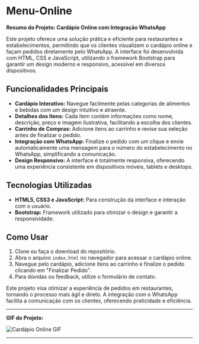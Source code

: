 # Menu-Online

**Resumo do Projeto: Cardápio Online com Integração WhatsApp**

Este projeto oferece uma solução prática e eficiente para restaurantes e estabelecimentos, permitindo que os clientes visualizem o cardápio online e façam pedidos diretamente pelo WhatsApp. A interface foi desenvolvida com HTML, CSS e JavaScript, utilizando o framework Bootstrap para garantir um design moderno e responsivo, acessível em diversos dispositivos.

## Funcionalidades Principais

- **Cardápio Interativo:** Navegue facilmente pelas categorias de alimentos e bebidas com um design intuitivo e atraente.
- **Detalhes dos Itens:** Cada item contém informações como nome, descrição, preço e imagem ilustrativa, facilitando a escolha dos clientes.
- **Carrinho de Compras:** Adicione itens ao carrinho e revise sua seleção antes de finalizar o pedido.
- **Integração com WhatsApp:** Finalize o pedido com um clique e envie automaticamente uma mensagem para o número do estabelecimento no WhatsApp, simplificando a comunicação.
- **Design Responsivo:** A interface é totalmente responsiva, oferecendo uma experiência consistente em dispositivos móveis, tablets e desktops.

## Tecnologias Utilizadas

- **HTML5, CSS3 e JavaScript:** Para construção da interface e interação com o usuário.
- **Bootstrap:** Framework utilizado para otimizar o design e garantir a responsividade.

## Como Usar

1. Clone ou faça o download do repositório.
2. Abra o arquivo `index.html` no navegador para acessar o cardápio online.
3. Navegue pelo cardápio, adicione itens ao carrinho e finalize o pedido clicando em "Finalizar Pedido".
4. Para dúvidas ou feedback, utilize o formulário de contato.

Este projeto visa otimizar a experiência de pedidos em restaurantes, tornando o processo mais ágil e direto. A integração com o WhatsApp facilita a comunicação com os clientes, oferecendo praticidade e eficiência.

---

**GIF do Projeto:**

![Cardápio Online GIF](https://github.com/pedrromg01/Menu-Online/blob/main/gif-menu-online.gif)

---
